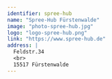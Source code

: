 ```yaml
---
identifier: spree-hub
name: "Spree-Hub Fürstenwalde"
image: "photo-spree-hub.jpg"
logo: "logo-spree-hub.png"
link: "https://www.spree-hub.de"
address: |
  Feldstr.34
  <br>
  15517 Fürstenwalde
---
```

